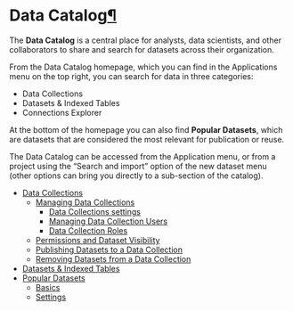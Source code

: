 Data Catalog[¶](#data-catalog "Permalink to this heading")
==========================================================


The **Data Catalog** is a central place for analysts, data scientists, and other collaborators to share and search for datasets across their organization.


From the Data Catalog homepage, which you can find in the Applications menu on the top right, you can search for data in three categories:


* Data Collections
* Datasets \& Indexed Tables
* Connections Explorer


At the bottom of the homepage you can also find **Popular Datasets**, which are datasets that are considered the most relevant for publication or reuse.


The Data Catalog can be accessed from the Application menu, or from a project using the “Search and import” option of the new dataset menu (other options can bring you directly to a sub\-section of the catalog).



* [Data Collections](data-collections/index.html)
	+ [Managing Data Collections](data-collections/managing.html)
		- [Data Collections settings](data-collections/managing.html#data-collections-settings)
		- [Managing Data Collection Users](data-collections/managing.html#managing-data-collection-users)
		- [Data Collection Roles](data-collections/managing.html#data-collection-roles)
	+ [Permissions and Dataset Visibility](data-collections/permissions-and-dataset-visibility.html)
	+ [Publishing Datasets to a Data Collection](data-collections/publish-to-data-collection.html)
	+ [Removing Datasets from a Data Collection](data-collections/publish-to-data-collection.html#removing-datasets-from-a-data-collection)
* [Datasets \& Indexed Tables](datasets-indexed-tables.html)
* [Popular Datasets](popular-datasets.html)
	+ [Basics](popular-datasets.html#basics)
	+ [Settings](popular-datasets.html#settings)